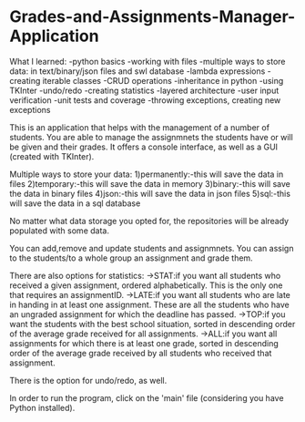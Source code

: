 # Grades-and-Assignments-Manager-Application

What I learned:
-python basics
-working with files
-multiple ways to store data: in text/binary/json files and swl database
-lambda expressions
-creating iterable classes
-CRUD operations
-inheritance in python
-using TKInter
-undo/redo
-creating statistics
-layered architecture
-user input verification
-unit tests and coverage
-throwing exceptions, creating new exceptions

This is an application that helps with the management of a number of students. You are able to manage the assignmnets the students have or will be given and their grades. It offers a console interface, as well as a GUI (created with TKInter). 

Multiple ways to store your data:
1)permanently:-this will save the data in files
2)temporary:-this will save the data in memory
3)binary:-this will save the data in binary files
4)json:-this will save the data in json files
5)sql:-this will save the data in a sql database

No matter what data storage you opted for, the repositories will be already populated with some data.

You can add,remove and update students and assignmnets. You can assign to the students/to a whole group an assignment and grade them.

There are also options for statistics:
	->STAT:if you want all students who received a given assignment, ordered alphabetically. This is the only one that requires an assignmentID.
	->LATE:if you want all students who are late in handing in at least one assignment. These are all the students who have an ungraded assignment for which the deadline has passed.
	->TOP:if you want the students with the best school situation, sorted in descending order of the average grade received for all assignments.
	->ALL:if you want all assignments for which there is at least one grade, sorted in descending order of the average grade received by all students who received that assignment.

There is the option for undo/redo, as well.

In order to run the program, click on the 'main' file (considering you have Python installed).

